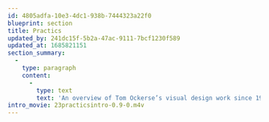 ```yaml
---
id: 4805adfa-10e3-4dc1-938b-7444323a22f0
blueprint: section
title: Practics
updated_by: 241dc15f-5b2a-47ac-9111-7bcf1230f589
updated_at: 1685821151
section_summary:
  -
    type: paragraph
    content:
      -
        type: text
        text: 'An overview of Tom Ockerse’s visual design work since 1967. All works were commissioned to serve clients and audiences.'
intro_movie: 23practicsintro-0.9-0.m4v
---
```

